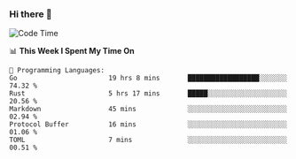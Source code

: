 ### Hi there 👋

<!--
**CrazyCollin/crazycollin** is a ✨ _special_ ✨ repository because its `README.md` (this file) appears on your GitHub profile.

Here are some ideas to get you started:

- 🔭 I’m currently working on ...
- 🌱 I’m currently learning ...
- 👯 I’m looking to collaborate on ...
- 🤔 I’m looking for help with ...
- 💬 Ask me about ...
- 📫 How to reach me: ...
- 😄 Pronouns: ...
- ⚡ Fun fact: ...
-->

<!--START_SECTION:waka-->
![Code Time](http://img.shields.io/badge/Code%20Time-264%20hrs%2051%20mins-blue)

📊 **This Week I Spent My Time On** 

```text
💬 Programming Languages: 
Go                       19 hrs 8 mins       ██████████████████░░░░░░░   74.32 % 
Rust                     5 hrs 17 mins       █████░░░░░░░░░░░░░░░░░░░░   20.56 % 
Markdown                 45 mins             ░░░░░░░░░░░░░░░░░░░░░░░░░   02.94 % 
Protocol Buffer          16 mins             ░░░░░░░░░░░░░░░░░░░░░░░░░   01.06 % 
TOML                     7 mins              ░░░░░░░░░░░░░░░░░░░░░░░░░   00.51 % 

```


<!--END_SECTION:waka-->
